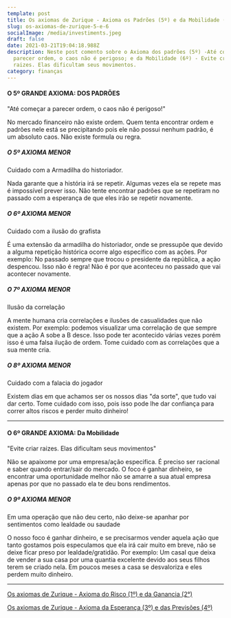 ```yaml
---
template: post
title: Os axiomas de Zurique - Axioma os Padrões (5º) e da Mobilidade (6º)
slug: os-axiomas-de-zurique-5-e-6
socialImage: /media/investiments.jpeg
draft: false
date: 2021-03-21T19:04:18.988Z
description: Neste post comento sobre o Axioma dos padrões (5º) -Até começar a
  parecer ordem, o caos não é perigoso; e da Mobilidade (6º) - Evite criar
  raizes. Elas dificultam seus movimentos.
category: finanças
---
```

#### O 5º GRANDE AXIOMA: DOS PADRÕES

"Até começar a parecer ordem, o caos não é perigoso!"

No mercado financeiro não existe ordem. Quem tenta encontrar ordem e padrões nele está se precipitando pois ele não possui nenhum padrão, é um absoluto caos.  Não existe formula ou regra.

##### O 5º AXIOMA MENOR

Cuidado com a Armadilha do historiador.

Nada garante que a história irá se repetir. Algumas vezes ela se repete mas é impossível prever isso. Não tente encontrar padrões que se repetiram no passado com a esperança de que eles irão se repetir novamente.

##### O 6º AXIOMA MENOR

Cuidado com a ilusão do grafista

É uma extensão da armadilha do historiador, onde se pressupõe que devido a alguma repetição histórica ocorre algo específico com as ações. Por exemplo: No passado sempre que trocou o presidente da república, a ação despencou. Isso não é regra! Não é por que aconteceu no passado que vai acontecer novamente.

##### O 7º AXIOMA MENOR

Ilusão da correlação

A mente humana cria correlações e ilusões de casualidades que não existem. Por exemplo: podemos visualizar uma correlação de que sempre que a ação A sobe a B desce. Isso pode ter acontecido várias vezes porém isso é uma falsa ilução de ordem. Tome cuidado com as correlações que a sua mente cria.

##### O 8º AXIOMA MENOR

Cuidado com a falacia do jogador

Existem dias em que achamos ser os nossos dias "da sorte", que tudo vai dar certo. Tome cuidado com isso, pois isso pode lhe dar confiança para correr altos riscos e perder muito dinheiro!

- - -

#### O 6º GRANDE AXIOMA: Da Mobilidade

"Evite criar raizes. Elas dificultam seus movimentos"

Não se apaixome por uma empresa/ação especifica. É preciso ser racional e saber quando entrar/sair do mercado. O foco é ganhar dinheiro, se encontrar uma oportunidade melhor não se amarre a sua atual empresa apenas por que no passado ela te deu bons rendimentos.

##### O 9º AXIOMA MENOR

Em uma operação que não deu certo, não deixe-se apanhar por sentimentos como lealdade ou saudade

O nosso foco é ganhar dinheiro, e se precisarmos vender aquela ação que tanto gostamos pois especulamos que ela irá cair muito em breve, não se deixe ficar preso por lealdade/gratidão. Por exemplo: Um casal que deixa de vender a sua casa por uma quantia excelente devido aos seus filhos terem se criado nela. Em poucos meses a casa se desvaloriza e eles perdem muito dinheiro. 

- - -

[Os axiomas de Zurique - Axioma do Risco (1º) e da Ganancia (2°)](https://www.renanporto.com.br/posts/os-axiomas-de-zurique-1-e-2)

[Os axiomas de Zurique - Axioma da Esperança (3º) e das Previsões (4º)](https://www.renanporto.com.br/posts/os-axiomas-de-zurique-3-e-4)